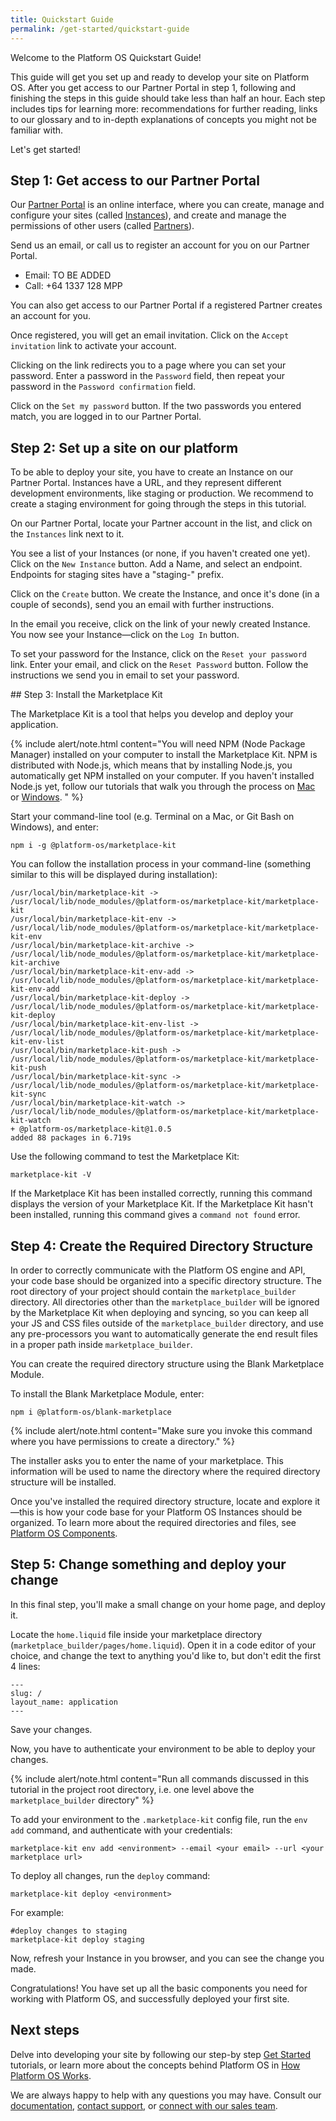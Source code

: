 ```yaml
---
title: Quickstart Guide
permalink: /get-started/quickstart-guide
---
```


Welcome to the Platform OS Quickstart Guide! 

This guide will get you set up and ready to develop your site on Platform OS. After you get access to our Partner Portal in step 1, following and finishing the steps in this guide should take less than half an hour. Each step includes tips for learning more: recommendations for further reading, links to our glossary and to in-depth explanations of concepts you might not be familiar with. 

Let's get started! 

## Step 1: Get access to our Partner Portal

Our [Partner Portal](https://portal.apps.near-me.com) is an online interface, where you can create, manage and configure your sites (called [Instances]()), and create and manage the permissions of other users (called [Partners]()). 

Send us an email, or call us to register an account for you on our Partner Portal.

* Email: TO BE ADDED
* Call: +64 1337 128 MPP

You can also get access to our Partner Portal if a registered Partner creates an account for you.

Once registered, you will get an email invitation. Click on the `Accept invitation` link to activate your account.

Clicking on the link redirects you to a page where you can set your password. Enter a password in the `Password` field, then repeat your password in the `Password confirmation` field.

Click on the `Set my password` button. If the two passwords you entered match, you are logged in to our Partner Portal. 

## Step 2: Set up a site on our platform

To be able to deploy your site, you have to create an Instance on our Partner Portal. Instances have a URL, and they represent different development environments, like staging or production. We recommend to create a staging environment for going through the steps in this tutorial. 

On our Partner Portal, locate your Partner account in the list, and click on the `Instances` link next to it. 

You see a list of your Instances (or none, if you haven't created one yet). Click on the `New Instance` button. Add a Name, and select an endpoint. Endpoints for staging sites have a "staging-" prefix.

Click on the `Create` button. We create the Instance, and once it's done (in a couple of seconds), send you an email with further instructions. 

In the email you receive, click on the link of your newly created Instance. You now see your Instance—click on the `Log In` button.

To set your password for the Instance, click on the `Reset your password` link. Enter your email, and click on the `Reset Password` button. Follow the instructions we send you in email to set your password. 

## Step 3: Install the Marketplace Kit

The Marketplace Kit is a tool that helps you develop and deploy your application. 

{% include alert/note.html content="You will need NPM (Node Package Manager) installed on your computer to install the Marketplace Kit. NPM is distributed with Node.js, which means that by installing Node.js, you automatically get NPM installed on your computer. If you haven't installed Node.js yet, follow our tutorials that walk you through the process on [Mac]() or [Windows](). " %} 

Start your command-line tool (e.g. Terminal on a Mac, or Git Bash on Windows), and enter: 

```
npm i -g @platform-os/marketplace-kit
```

You can follow the installation process in your command-line (something similar to this will be displayed during installation): 

```
/usr/local/bin/marketplace-kit -> /usr/local/lib/node_modules/@platform-os/marketplace-kit/marketplace-kit
/usr/local/bin/marketplace-kit-env -> /usr/local/lib/node_modules/@platform-os/marketplace-kit/marketplace-kit-env
/usr/local/bin/marketplace-kit-archive -> /usr/local/lib/node_modules/@platform-os/marketplace-kit/marketplace-kit-archive
/usr/local/bin/marketplace-kit-env-add -> /usr/local/lib/node_modules/@platform-os/marketplace-kit/marketplace-kit-env-add
/usr/local/bin/marketplace-kit-deploy -> /usr/local/lib/node_modules/@platform-os/marketplace-kit/marketplace-kit-deploy
/usr/local/bin/marketplace-kit-env-list -> /usr/local/lib/node_modules/@platform-os/marketplace-kit/marketplace-kit-env-list
/usr/local/bin/marketplace-kit-push -> /usr/local/lib/node_modules/@platform-os/marketplace-kit/marketplace-kit-push
/usr/local/bin/marketplace-kit-sync -> /usr/local/lib/node_modules/@platform-os/marketplace-kit/marketplace-kit-sync
/usr/local/bin/marketplace-kit-watch -> /usr/local/lib/node_modules/@platform-os/marketplace-kit/marketplace-kit-watch
+ @platform-os/marketplace-kit@1.0.5
added 88 packages in 6.719s 
```

Use the following command to test the Marketplace Kit:

```
marketplace-kit -V
```

If the Marketplace Kit has been installed correctly, running this command displays the version of your Marketplace Kit. If the Marketplace Kit hasn't been installed, running this command gives a `command not found` error.

## Step 4: Create the Required Directory Structure

In order to correctly communicate with the Platform OS engine and API, your code base should be organized into a specific directory structure. The root directory of your project should contain the `marketplace_builder` directory. All directories other than the `marketplace_builder` will be ignored by the Marketplace Kit when deploying and syncing, so you can keep all your JS and CSS files outside of the `marketplace_builder` directory, and use any pre-processors you want to automatically generate the end result files in a proper path inside `marketplace_builder`.

You can create the required directory structure using the Blank Marketplace Module.

To install the Blank Marketplace Module, enter:

```
npm i @platform-os/blank-marketplace
``` 

{% include alert/note.html content="Make sure you invoke this command where you have permissions to create a directory." %}

The installer asks you to enter the name of your marketplace. This information will be used to name the directory where the required directory structure will be installed.  

Once you've installed the required directory structure, locate and explore it—this is how your code base for your Platform OS Instances should be organized. To learn more about the required directories and files, see [Platform OS Components](). 

## Step 5: Change something and deploy your change  

In this final step, you'll make a small change on your home page, and deploy it.  

Locate the `home.liquid` file inside your marketplace directory (`marketplace_builder/pages/home.liquid`). Open it in a code editor of your choice, and change the text to anything you'd like to, but  don't edit the first 4 lines:

```
---
slug: /
layout_name: application
---
```

Save your changes. 

Now, you have to authenticate your environment to be able to deploy your changes. 

{% include alert/note.html content="Run all commands discussed in this tutorial in the project root directory, i.e. one level above the `marketplace_builder` directory" %}

To add your environment to the `.marketplace-kit` config file, run the `env add` command, and authenticate with your credentials: 

```
marketplace-kit env add <environment> --email <your email> --url <your marketplace url>
``` 

To deploy all changes, run the `deploy` command: 

``` 
marketplace-kit deploy <environment>
``` 

For example:

``` 
#deploy changes to staging
marketplace-kit deploy staging
``` 

Now, refresh your Instance in you browser, and you can see the change you made. 

Congratulations! You have set up all the basic components you need for working with Platform OS, and successfully deployed your first site. 

## Next steps

Delve into developing your site by following our step-by step [Get Started]() tutorials, or learn more about the concepts behind Platform OS in [How Platform OS Works](). 

We are always happy to help with any questions you may have. Consult our [documentation](), [contact support](), or [connect with our sales team](). 
